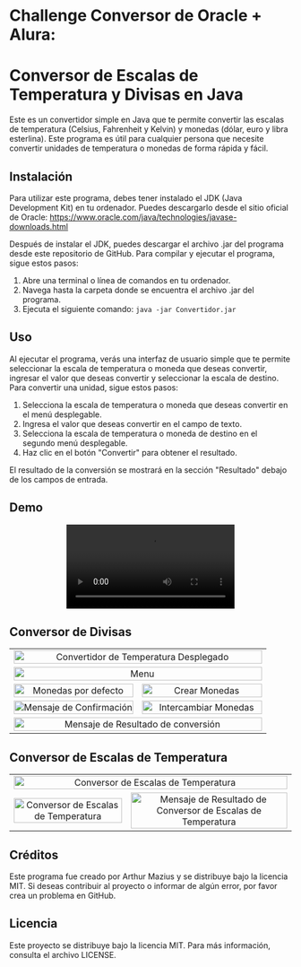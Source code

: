 # Challenge Conversor de Oracle + Alura:

# Conversor de Escalas de Temperatura y Divisas en Java

Este es un convertidor simple en Java que te permite convertir las escalas de temperatura (Celsius, Fahrenheit y Kelvin) y monedas (dólar, euro y libra esterlina). Este programa es útil para cualquier persona que necesite convertir unidades de temperatura o monedas de forma rápida y fácil.

## Instalación

Para utilizar este programa, debes tener instalado el JDK (Java Development Kit) en tu ordenador. Puedes descargarlo desde el sitio oficial de Oracle: https://www.oracle.com/java/technologies/javase-downloads.html

Después de instalar el JDK, puedes descargar el archivo .jar del programa desde este repositorio de GitHub. Para compilar y ejecutar el programa, sigue estos pasos:

1. Abre una terminal o línea de comandos en tu ordenador.
2. Navega hasta la carpeta donde se encuentra el archivo .jar del programa.
3. Ejecuta el siguiente comando: `java -jar Convertidor.jar`

## Uso

Al ejecutar el programa, verás una interfaz de usuario simple que te permite seleccionar la escala de temperatura o moneda que deseas convertir, ingresar el valor que deseas convertir y seleccionar la escala de destino. Para convertir una unidad, sigue estos pasos:

1. Selecciona la escala de temperatura o moneda que deseas convertir en el menú desplegable.
2. Ingresa el valor que deseas convertir en el campo de texto.
3. Selecciona la escala de temperatura o moneda de destino en el segundo menú desplegable.
4. Haz clic en el botón "Convertir" para obtener el resultado.

El resultado de la conversión se mostrará en la sección "Resultado" debajo de los campos de entrada.

## Demo

<p align="center">
  <video src="https://user-images.githubusercontent.com/33961465/230841949-9e50f1c9-4c97-4477-a30f-f019ee5e3351.mp4" controls></video>
</p>

## Conversor de Divisas
<table>
  <tr>
    <td colspan="2" style="text-align: center;">
      <img src="https://i.imgur.com/UlK4dQy.png" alt="Convertidor de Temperatura Desplegado" style="width:100%;">
    </td>
  </tr>
  <tr>
    <td colspan="2" style="text-align: center;">
      <img src="https://i.imgur.com/qCAJkwE.png" alt="Menu" style="width:100%;">
    </td>
  </tr>
  <tr>
    <td style="text-align: center; width:50%;">
      <img src="https://i.imgur.com/tpnhZNz.png" alt="Monedas por defecto" style="width:100%;">
    </td>
    <td style="text-align: center; width:50%;">
      <img src="https://i.imgur.com/tnFSYMq.png" alt="Crear Monedas" style="width:100%;">
    </td>
  </tr>
  <tr>
    <td style="text-align: center; width:50%;">
      <img src="https://i.imgur.com/AFQmDkx.png" alt="Mensaje de Confirmación" style="width:100%;">
    </td>
    <td style="text-align: center; width:50%;">
      <img src="https://i.imgur.com/ui6a8KT.png" alt="Intercambiar Monedas" style="width:100%;">
    </td>
  </tr>
  <tr>
    <td colspan="2" style="text-align: center;">
      <img src="https://i.imgur.com/A6Jidac.png" alt="Mensaje de Resultado de conversión" style="width:100%;">
  </tr>
</table>

## Conversor de Escalas de Temperatura

<table>
  <tr >
    <td colspan="2" style="text-align: center;">
      <img src="https://i.imgur.com/iEWdKby.png" alt="Conversor de Escalas de Temperatura" style="width:100%;">
    </td>
  </tr>
  <tr >
    <td style="text-align: center">
      <img src="https://i.imgur.com/oR7rv6j.png" alt="Conversor de Escalas de Temperatura" style="width:100%;">
    </td>
    <td style="text-align: center">
      <img src="https://i.imgur.com/8ovCVUT.png" alt="Mensaje de Resultado de Conversor de Escalas de Temperatura" style="width:100%;">
    </td>
  </tr>
</table>

## Créditos

Este programa fue creado por Arthur Mazius y se distribuye bajo la licencia MIT. Si deseas contribuir al proyecto o informar de algún error, por favor crea un problema en GitHub.

## Licencia

Este proyecto se distribuye bajo la licencia MIT. Para más información, consulta el archivo LICENSE.
